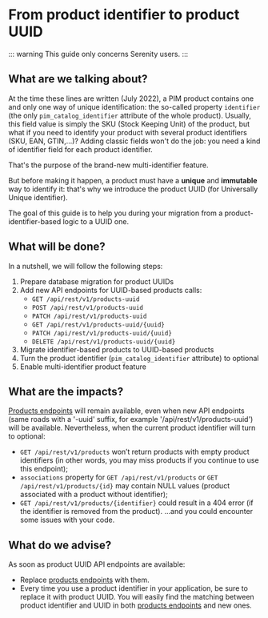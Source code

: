 # From product identifier to product UUID

::: warning
This guide only concerns Serenity users.
:::

## What are we talking about?

At the time these lines are written (July 2022), a PIM product contains one and only one way of unique identification: the so-called property `identifier` (the only `pim_catalog_identifier` attribute of the whole product).
Usually, this field value is simply the SKU (Stock Keeping Unit) of the product, but what if you need to identify your product with several product identifiers (SKU, EAN, GTIN,...)?
Adding classic fields won't do the job: you need a kind of identifier field for each product identifier.

That's the purpose of the brand-new multi-identifier feature.

But before making it happen, a product must have a **unique** and **immutable** way to identify it: that's why we introduce the product UUID (for Universally Unique identifier).

The goal of this guide is to help you during your migration from a product-identifier-based logic to a UUID one.

## What will be done?

In a nutshell, we will follow the following steps:
1. Prepare database migration for product UUIDs
2. Add new API endpoints for UUID-based products calls:
   - `GET /api/rest/v1/products-uuid`
   - `POST /api/rest/v1/products-uuid`
   - `PATCH /api/rest/v1/products-uuid`
   - `GET /api/rest/v1/products-uuid/{uuid}`
   - `PATCH /api/rest/v1/products-uuid/{uuid}`
   - `DELETE /api/rest/v1/products-uuid/{uuid}`
3. Migrate identifier-based products to UUID-based products
4. Turn the product identifier (`pim_catalog_identifier` attribute) to optional
5. Enable multi-identifier product feature

## What are the impacts?

[Products endpoints](https://api.akeneo.com/api-reference.html#Product) will remain available, even when new API endpoints (same roads with a '-uuid' suffix, for example '/api/rest/v1/products-uuid') will be available.
Nevertheless, when the current product identifier will turn to optional:
- `GET /api/rest/v1/products` won’t return products with empty product identifiers (in other words, you may miss products if you continue to use this endpoint);
- `associations` property for `GET /api/rest/v1/products` or `GET /api/rest/v1/products/{id}` may contain NULL values (product associated with a product without identifier);
- `GET /api/rest/v1/products/{identifier}` could result in a 404 error (if the identifier is removed from the product).
...and you could encounter some issues with your code.

## What do we advise?

As soon as product UUID API endpoints are available:
- Replace [products endpoints](https://api.akeneo.com/api-reference.html#Product) with them.
- Every time you use a product identifier in your application, be sure to replace it with product UUID. You will easily find the matching between product identifier and UUID in both [products endpoints](https://api.akeneo.com/api-reference.html#Product) and new ones.
